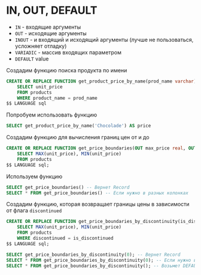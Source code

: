 # IN, OUT, DEFAULT

- `IN` - входящие аргументы
- `OUT` - исходящие аргументы
- `INOUT` - и входящий и исходящий аргументы (лучше не пользоваться, усложняет отладку)
- `VARIADIC` - массив входящих параметром
- `DEFAULT` value

Создадим функцию поиска продукта по имени
```sql
CREATE OR REPLACE FUNCTION get_product_price_by_name(prod_name varchar) RETURNS real AS $$
    SELECT unit_price
    FROM products
    WHERE product_name = prod_name
$$ LANGUAGE sql
```

Попробуем использовать функцию
```sql
SELECT get_product_price_by_name('Chocolade') AS price
```

Создадим функцию для вычисления границ цен от и до
```sql
CREATE OR REPLACE FUNCTION get_price_boundaries(OUT max_price real, OUT min_price real) AS $$
    SELECT MAX(unit_price), MIN(unit_price)
    FROM products
$$ LANGUAGE sql;
```

Используем функцию
```sql
SELECT get_price_boundaries() -- Вернет Record
SELECT * FROM get_price_boundaries() -- Если нужно в разных колонках
```

Создадим функцию, которая возвращает границы цены в зависимости от флага `discontinued`
```sql
CREATE OR REPLACE FUNCTION get_price_boundaries_by_discontinuity(is_discontinued int DEFAULT 1, OUT max_price real, OUT min_price real) AS $$
    SELECT MAX(unit_price), MIN(unit_price)
    FROM products
    WHERE discontinued = is_discontinued
$$ LANGUAGE sql;
```

```sql
SELECT get_price_boundaries_by_discontinuity(0); -- Вернет Record
SELECT * FROM get_price_boundaries_by_discontinuity(0); -- Если нужно в разных колонках
SELECT * FROM get_price_boundaries_by_discontinuity(); -- Возьмет DEFAULT 1 как аргумент
```
